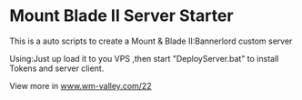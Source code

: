 # Mount Blade II Server Starter


This is a auto scripts to create a Mount & Blade II:Bannerlord custom server


Using:Just up load it to you VPS ,then start "DeployServer.bat" to install Tokens and server client.


View more in www.wm-valley.com/22
